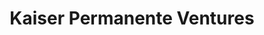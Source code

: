 ---
layout: firm_page
title: "Kaiser Permanente Ventures"
id: "kpventures.com"
permalink: "/kaiserpermanenteventureskpventures.com/"
website: "https://www.kpventures.com"
offices: "Oakland (United States)"
investment_stages: "Series A, Series B, Series C"
portfolio_companies: "Abridge, Accriva, AcelRx, Adiana, Agile, Astute Medical, AtheroMed, Bacchus Vascular, BDNA, Big Health, Broadlane, CHF Solutions, Chrono, Clarium, Collective Medical Technologies, Concerro, DexCare, DSI, Emageon, Everytable, FreeClear, Freenome, GeneOhm, Genome Medical, Ginger.io, Groups, Gynesonics, Health Catalyst, Health Dialog, Hemosphere, Ingenious Med, Intelycare, iRhythm, Kate Farms, Kit Check, Leiters, MetricStream, Mind 24-7, NeoSeq, NextHealth, NextWeb, NOCD, Nordic, Nursefinders, Nuvolo, Omada, Optimal, Ordr, Osso VR, Oxford Immunotec, Protenus, Proteus, Pulmonx, Rock Health, SilverLink, Startup Health, Talix, Transcend, Trivascular, ValenTx, Valeritas, Validic, Vapotherm, Vesta Healthcare, Vidyo, Xanitos, Zonare"
portfolio_link: "https://www.kpventures.com/portfolio/"
investment_markets: "Health Information Technology (Enterprise Solutions), Digital Health, Healthcare Services, Medical Devices, Diagnostics and Precision Medicine"
founded_year: "1998"
description: "Kaiser Permanente Ventures is a national leader in strategic venture investing in healthcare. They aim to meaningfully advance healthcare innovation by focusing on solutions that provide clear value for patients, providers, and the larger community."
linkedin: "https://www.linkedin.com/company/kaiser-permanente-ventures-llc"
twitter: ""
instagram: ""
team_page: "https://www.kpventures.com/team/"
investor_type: "Venture Capital, Corporate VC"
crunchbase: "https://www.crunchbase.com/organization/kaiser-permanente-ventures"
pitchbook: "https://pitchbook.com/profiles/investor/11246-23"

# SEO Optimization
meta_title: "Kaiser Permanente Ventures - VC Firm - projectstartups.com"
meta_description: "Kaiser Permanente Ventures, Kaiser Permanente Ventures is a national leader in strategic venture investing in healthcare. They aim to meaningfully advance healthcare innovation b..."
meta_keywords: "Kaiser Permanente Ventures, Health Information Technology (Enterprise Solutions), Digital Health, Healthcare Services, Medical Devices, Diagnostics and Precision Medicine, VC firm, venture capital, startup investor, projectstartups.com"
canonical_url: "https://vc.projectstartups.com/kaiserpermanenteventureskpventures.com/"
---